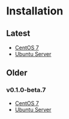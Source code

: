 # Installation

## Latest

- [CentOS 7](centos-7.md)
- [Ubuntu Server](ubuntu-server.md)

## Older

### v0.1.0-beta.7

- [CentOS 7](beta7/centos-7.md)
- [Ubuntu Server](beta7/ubuntu-server.md)
